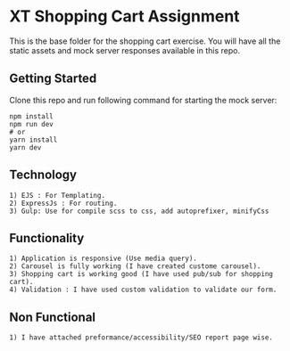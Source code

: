 # XT Shopping Cart Assignment

This is the base folder for the shopping cart exercise. You will have all the static assets and mock server responses available in this repo.

## Getting Started

Clone this repo and run following command for starting the mock server:

```
npm install
npm run dev
# or
yarn install
yarn dev
```

## Technology

```
1) EJS : For Templating.
2) ExpressJs : For routing.
3) Gulp: Use for compile scss to css, add autoprefixer, minifyCss
```

## Functionality 

```
1) Application is responsive (Use media query).
2) Carousel is fully working (I have created custome carousel).
3) Shopping cart is working good (I have used pub/sub for shopping cart).
4) Validation : I have used custom validation to validate our form.
```

## Non Functional

```
1) I have attached preformance/accessibility/SEO report page wise.
```
